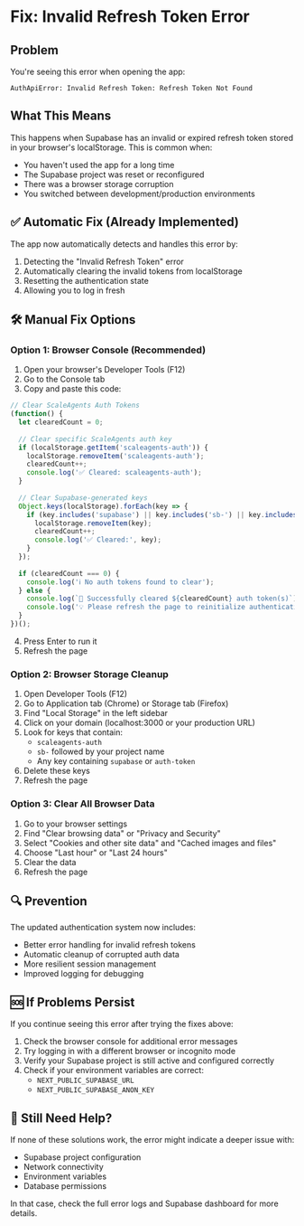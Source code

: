 # Fix: Invalid Refresh Token Error

## Problem
You're seeing this error when opening the app:
```
AuthApiError: Invalid Refresh Token: Refresh Token Not Found
```

## What This Means
This happens when Supabase has an invalid or expired refresh token stored in your browser's localStorage. This is common when:
- You haven't used the app for a long time
- The Supabase project was reset or reconfigured
- There was a browser storage corruption
- You switched between development/production environments

## ✅ Automatic Fix (Already Implemented)
The app now automatically detects and handles this error by:
1. Detecting the "Invalid Refresh Token" error
2. Automatically clearing the invalid tokens from localStorage
3. Resetting the authentication state
4. Allowing you to log in fresh

## 🛠️ Manual Fix Options

### Option 1: Browser Console (Recommended)
1. Open your browser's Developer Tools (F12)
2. Go to the Console tab
3. Copy and paste this code:

```javascript
// Clear ScaleAgents Auth Tokens
(function() {
  let clearedCount = 0;
  
  // Clear specific ScaleAgents auth key
  if (localStorage.getItem('scaleagents-auth')) {
    localStorage.removeItem('scaleagents-auth');
    clearedCount++;
    console.log('✅ Cleared: scaleagents-auth');
  }
  
  // Clear Supabase-generated keys
  Object.keys(localStorage).forEach(key => {
    if (key.includes('supabase') || key.includes('sb-') || key.includes('auth-token')) {
      localStorage.removeItem(key);
      clearedCount++;
      console.log('✅ Cleared:', key);
    }
  });
  
  if (clearedCount === 0) {
    console.log('ℹ️ No auth tokens found to clear');
  } else {
    console.log(`🎉 Successfully cleared ${clearedCount} auth token(s)`);
    console.log('💡 Please refresh the page to reinitialize authentication');
  }
})();
```

4. Press Enter to run it
5. Refresh the page

### Option 2: Browser Storage Cleanup
1. Open Developer Tools (F12)
2. Go to Application tab (Chrome) or Storage tab (Firefox)
3. Find "Local Storage" in the left sidebar
4. Click on your domain (localhost:3000 or your production URL)
5. Look for keys that contain:
   - `scaleagents-auth`
   - `sb-` followed by your project name
   - Any key containing `supabase` or `auth-token`
6. Delete these keys
7. Refresh the page

### Option 3: Clear All Browser Data
1. Go to your browser settings
2. Find "Clear browsing data" or "Privacy and Security"
3. Select "Cookies and other site data" and "Cached images and files"
4. Choose "Last hour" or "Last 24 hours"
5. Clear the data
6. Refresh the page

## 🔍 Prevention
The updated authentication system now includes:
- Better error handling for invalid refresh tokens
- Automatic cleanup of corrupted auth data
- More resilient session management
- Improved logging for debugging

## 🆘 If Problems Persist
If you continue seeing this error after trying the fixes above:

1. Check the browser console for additional error messages
2. Try logging in with a different browser or incognito mode
3. Verify your Supabase project is still active and configured correctly
4. Check if your environment variables are correct:
   - `NEXT_PUBLIC_SUPABASE_URL`
   - `NEXT_PUBLIC_SUPABASE_ANON_KEY`

## 📧 Still Need Help?
If none of these solutions work, the error might indicate a deeper issue with:
- Supabase project configuration
- Network connectivity
- Environment variables
- Database permissions

In that case, check the full error logs and Supabase dashboard for more details.
